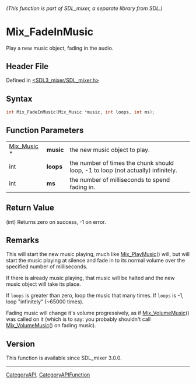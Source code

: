 ###### (This function is part of SDL_mixer, a separate library from SDL.)
# Mix_FadeInMusic

Play a new music object, fading in the audio.

## Header File

Defined in [<SDL3_mixer/SDL_mixer.h>](https://github.com/libsdl-org/SDL_mixer/blob/main/include/SDL3_mixer/SDL_mixer.h)

## Syntax

```c
int Mix_FadeInMusic(Mix_Music *music, int loops, int ms);
```

## Function Parameters

|                          |           |                                                                                  |
| ------------------------ | --------- | -------------------------------------------------------------------------------- |
| [Mix_Music](Mix_Music) * | **music** | the new music object to play.                                                    |
| int                      | **loops** | the number of times the chunk should loop, -1 to loop (not actually) infinitely. |
| int                      | **ms**    | the number of milliseconds to spend fading in.                                   |

## Return Value

(int) Returns zero on success, -1 on error.

## Remarks

This will start the new music playing, much like
[Mix_PlayMusic](Mix_PlayMusic)() will, but will start the music playing at
silence and fade in to its normal volume over the specified number of
milliseconds.

If there is already music playing, that music will be halted and the new
music object will take its place.

If `loops` is greater than zero, loop the music that many times. If `loops`
is -1, loop "infinitely" (~65000 times).

Fading music will change it's volume progressively, as if
[Mix_VolumeMusic](Mix_VolumeMusic)() was called on it (which is to say: you
probably shouldn't call [Mix_VolumeMusic](Mix_VolumeMusic)() on fading
music).

## Version

This function is available since SDL_mixer 3.0.0.

----
[CategoryAPI](CategoryAPI), [CategoryAPIFunction](CategoryAPIFunction)

